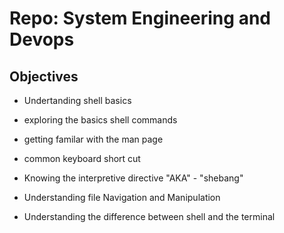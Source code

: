 # Repo: System Engineering and Devops

## Objectives

* Undertanding shell basics

* exploring the basics shell commands

* getting familar with the man page

* common keyboard short cut

* Knowing the interpretive directive "AKA" - "shebang"

* Understanding file Navigation and Manipulation

* Understanding the difference between shell and the terminal
